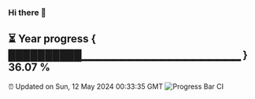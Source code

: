 ### Hi there 👋
⏳ Year progress { ██████████▁▁▁▁▁▁▁▁▁▁▁▁▁▁▁▁▁▁▁▁ } 36.07 %
---
⏰ Updated on Sun, 12 May 2024 00:33:35 GMT
![Progress Bar CI](https://github.com/Moyi321/Moyi321/workflows/Progress%20Bar%20CI/badge.svg)
